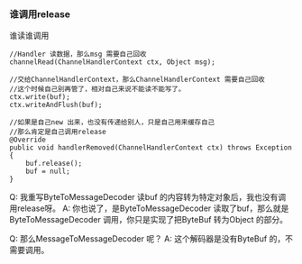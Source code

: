 
### 谁调用release

谁读谁调用

```
//Handler 读数据，那么msg 需要自己回收
channelRead(ChannelHandlerContext ctx, Object msg);

//交给ChannelHandlerContext，那么ChannelHandlerContext 需要自己回收
//这个时候自己别再管了，相对自己来说不能读不能写了。
ctx.write(buf);
ctx.writeAndFlush(buf);

//如果是自己new 出来，也没有传递给别人，只是自己用来缓存自己
//那么肯定是自己调用release
@Override
public void handlerRemoved(ChannelHandlerContext ctx) throws Exception {
    buf.release();
    buf = null;
}
```

Q: 我重写ByteToMessageDecoder 读buf 的内容转为特定对象后，我也没有调用release呀。
A: 你也说了，是ByteToMessageDecoder 读取了buf，那么就是ByteToMessageDecoder 调用，你只是实现了把ByteBuf 转为Object 的部分。

Q: 那么MessageToMessageDecoder 呢？
A: 这个解码器是没有ByteBuf 的，不需要调用。

